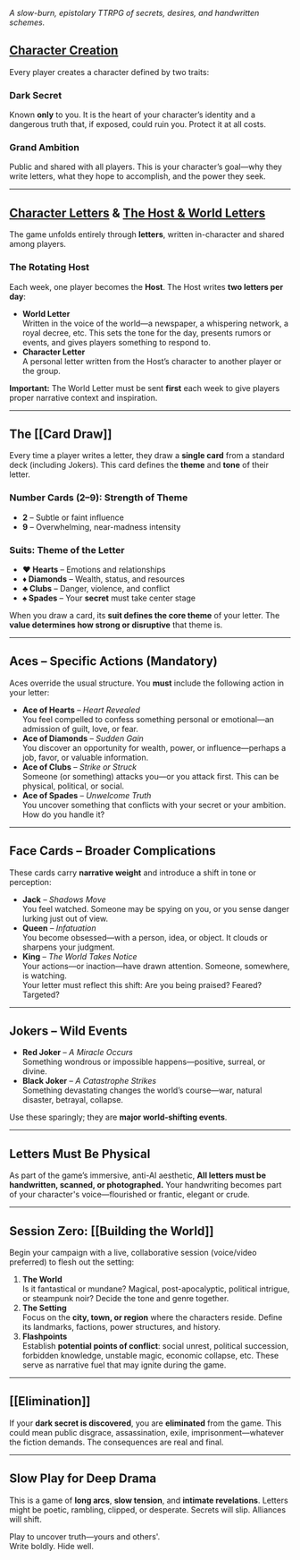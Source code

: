 _A slow-burn, epistolary TTRPG of secrets, desires, and handwritten schemes._
## [Character Creation](https://github.com/KGMDan/Letters-of-Ambition/blob/main/Character-Creation.md)
Every player creates a character defined by two traits:
### Dark Secret
Known **only** to you. It is the heart of your character’s identity and a dangerous truth that, if exposed, could ruin you. Protect it at all costs.
### Grand Ambition
Public and shared with all players. This is your character’s goal—why they write letters, what they hope to accomplish, and the power they seek.

---

## [Character Letters](https://github.com/KGMDan/Letters-of-Ambition/blob/main/Character-Letters.md) & [The Host & World Letters](https://github.com/KGMDan/Letters-of-Ambition/blob/main/Host.md)
The game unfolds entirely through **letters**, written in-character and shared among players.
### The Rotating Host
Each week, one player becomes the **Host**. The Host writes **two letters per day**:
- **World Letter**  
    Written in the voice of the world—a newspaper, a whispering network, a royal decree, etc. This sets the tone for the day, presents rumors or events, and gives players something to respond to.
- **Character Letter**  
    A personal letter written from the Host’s character to another player or the group.

**Important:** The World Letter must be sent **first** each week to give players proper narrative context and inspiration.

---
## The [[Card Draw]]
Every time a player writes a letter, they draw a **single card** from a standard deck (including Jokers). This card defines the **theme** and **tone** of their letter.
### Number Cards (2–9): Strength of Theme
- **2** – Subtle or faint influence
- **9** – Overwhelming, near-madness intensity
### Suits: Theme of the Letter
- **❤️ Hearts** – Emotions and relationships
- **♦ Diamonds** – Wealth, status, and resources
- **♣ Clubs** – Danger, violence, and conflict
- **♠ Spades** – Your **secret** must take center stage

When you draw a card, its **suit defines the core theme** of your letter. The **value determines how strong or disruptive** that theme is.

---
## Aces – Specific Actions (Mandatory)
Aces override the usual structure. You **must** include the following action in your letter:
- **Ace of Hearts** – _Heart Revealed_  
    You feel compelled to confess something personal or emotional—an admission of guilt, love, or fear.
- **Ace of Diamonds** – _Sudden Gain_  
    You discover an opportunity for wealth, power, or influence—perhaps a job, favor, or valuable information.
- **Ace of Clubs** – _Strike or Struck_  
    Someone (or something) attacks you—or you attack first. This can be physical, political, or social.
- **Ace of Spades** – _Unwelcome Truth_  
    You uncover something that conflicts with your secret or your ambition. How do you handle it?

---

## Face Cards – Broader Complications
These cards carry **narrative weight** and introduce a shift in tone or perception:
- **Jack** – _Shadows Move_  
    You feel watched. Someone may be spying on you, or you sense danger lurking just out of view.
- **Queen** – _Infatuation_  
    You become obsessed—with a person, idea, or object. It clouds or sharpens your judgment.
- **King** – _The World Takes Notice_  
    Your actions—or inaction—have drawn attention. Someone, somewhere, is watching.  
    Your letter must reflect this shift: Are you being praised? Feared? Targeted?

---

## Jokers – Wild Events
- **Red Joker** – _A Miracle Occurs_  
    Something wondrous or impossible happens—positive, surreal, or divine.
- **Black Joker** – _A Catastrophe Strikes_  
    Something devastating changes the world’s course—war, natural disaster, betrayal, collapse.

Use these sparingly; they are **major world-shifting events**.

---

## Letters Must Be Physical
As part of the game’s immersive, anti-AI aesthetic, **All letters must be handwritten, scanned, or photographed.** Your handwriting becomes part of your character's voice—flourished or frantic, elegant or crude.

---
## Session Zero: [[Building the World]]
Begin your campaign with a live, collaborative session (voice/video preferred) to flesh out the setting:
1. **The World**  
    Is it fantastical or mundane? Magical, post-apocalyptic, political intrigue, or steampunk noir? Decide the tone and genre together.
2. **The Setting**  
    Focus on the **city, town, or region** where the characters reside. Define its landmarks, factions, power structures, and history.
3. **Flashpoints**  
    Establish **potential points of conflict**: social unrest, political succession, forbidden knowledge, unstable magic, economic collapse, etc. These serve as narrative fuel that may ignite during the game.

---
## [[Elimination]]
If your **dark secret is discovered**, you are **eliminated** from the game. This could mean public disgrace, assassination, exile, imprisonment—whatever the fiction demands. The consequences are real and final.

---
## Slow Play for Deep Drama
This is a game of **long arcs**, **slow tension**, and **intimate revelations**. Letters might be poetic, rambling, clipped, or desperate. Secrets will slip. Alliances will shift.

Play to uncover truth—yours and others'.  
Write boldly. Hide well.
